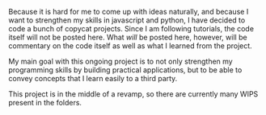 Because it is hard for me to come up with ideas naturally, and because I want to strengthen my skills in javascript and python, I have decided to code a bunch of copycat projects. Since I am following tutorials, the code itself will not be posted here. What _will_ be posted here, however, will be commentary on the code itself as well as what I learned from the project.

My main goal with this ongoing project is to not only strengthen my programming skills by building practical applications, but to be able to convey concepts that I learn easily to a third party.

This project is in the middle of a revamp, so there are currently many WIPS present in the folders.
